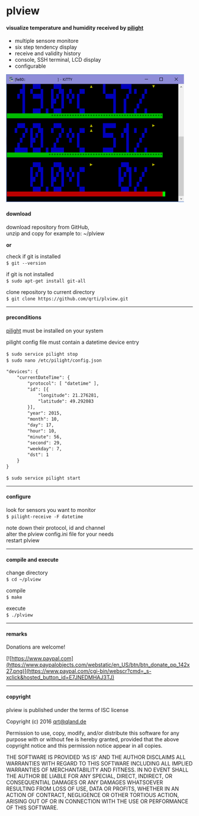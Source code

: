 # plview

#### visualize temperature and humidity received by [pilight](https://github.com/pilight/pilight)  
- multiple sensore monitore
- six step tendency display
- receive and validity history
- console, SSH terminal, LCD display
- configurable

![screenshot](images/screen01.png)

#### download  
download repository from GitHub,  
unzip and copy for example to: ~/plview

**or**

check if git is installed  
`$ git --version`

if git is not installed  
`$ sudo apt-get install git-all`

clone repository to current directory  
`$ git clone https://github.com/qrti/plview.git`

- - -

#### preconditions  
[pilight](https://github.com/pilight/pilight) must be installed on your system

pilight config file must contain a datetime device entry

`$ sudo service pilight stop`  
`$ sudo nano /etc/pilight/config.json`

```
"devices": {
    "currentDateTime": {
        "protocol": [ "datetime" ],
        "id": [{
            "longitude": 21.276281,
            "latitude": 49.292083
        }],
        "year": 2015,
        "month": 10,
        "day": 17,
        "hour": 10,
        "minute": 56,
        "second": 29,
        "weekday": 7,
        "dst": 1
    }
}
```
`$ sudo service pilight start`

- - -

#### configure  
look for sensors you want to monitor  
`$ pilight-receive -F datetime`

note down their protocol, id and channel  
alter the plview config.ini file for your needs  
restart plview

- - -

#### compile and execute  
change directory  
`$ cd ~/plview`

compile  
`$ make`

execute  
`$ ./plview`

- - -

#### remarks  

Donations are welcome!

[![https://www.paypal.com](https://www.paypalobjects.com/webstatic/en_US/btn/btn_donate_pp_142x27.png)](https://www.paypal.com/cgi-bin/webscr?cmd=_s-xclick&hosted_button_id=E7JNEDMHAJ3TJ)

- - -

#### copyright  
plview is published under the terms of ISC license

Copyright (c) 2016 [qrt@qland.de](mailto:qrt@qland.de)

Permission to use, copy, modify, and/or distribute this software for any purpose with or without fee is hereby granted, provided that the above copyright notice and this permission notice appear in all copies.

THE SOFTWARE IS PROVIDED 'AS IS' AND THE AUTHOR DISCLAIMS ALL WARRANTIES WITH REGARD TO THIS SOFTWARE INCLUDING ALL IMPLIED WARRANTIES OF MERCHANTABILITY AND FITNESS. IN NO EVENT SHALL THE AUTHOR BE LIABLE FOR ANY SPECIAL, DIRECT, INDIRECT, OR CONSEQUENTIAL DAMAGES OR ANY DAMAGES WHATSOEVER RESULTING FROM LOSS OF USE, DATA OR PROFITS, WHETHER IN AN ACTION OF CONTRACT, NEGLIGENCE OR OTHER TORTIOUS ACTION, ARISING OUT OF OR IN CONNECTION WITH THE USE OR PERFORMANCE OF THIS SOFTWARE.
